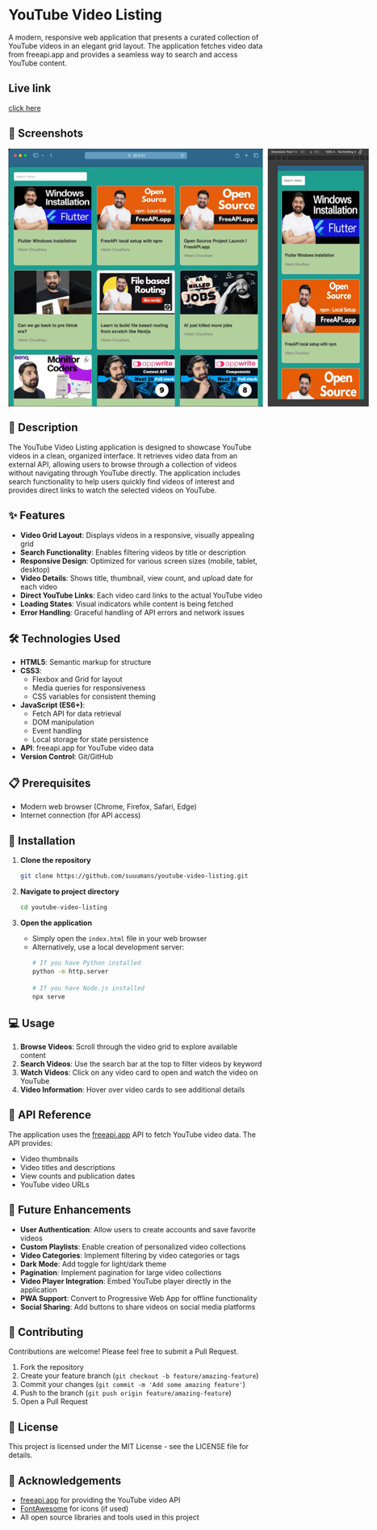 # YouTube Video Listing

A modern, responsive web application that presents a curated collection of YouTube videos in an elegant grid layout. The application fetches video data from freeapi.app and provides a seamless way to search and access YouTube content.

## Live link
[click here](https://suuumans.github.io/youtube-video-listing/)

## 📸 Screenshots

<div style="display: flex; gap: 10px;">
    <img src="image.png" width="600" alt="Desktop View">
    <img src="image-1.png" width="200" alt="Mobile View">
</div>

## 📝 Description

The YouTube Video Listing application is designed to showcase YouTube videos in a clean, organized interface. It retrieves video data from an external API, allowing users to browse through a collection of videos without navigating through YouTube directly. The application includes search functionality to help users quickly find videos of interest and provides direct links to watch the selected videos on YouTube.

## ✨ Features

- **Video Grid Layout**: Displays videos in a responsive, visually appealing grid
- **Search Functionality**: Enables filtering videos by title or description
- **Responsive Design**: Optimized for various screen sizes (mobile, tablet, desktop)
- **Video Details**: Shows title, thumbnail, view count, and upload date for each video
- **Direct YouTube Links**: Each video card links to the actual YouTube video
- **Loading States**: Visual indicators while content is being fetched
- **Error Handling**: Graceful handling of API errors and network issues

## 🛠️ Technologies Used

- **HTML5**: Semantic markup for structure
- **CSS3**: 
  - Flexbox and Grid for layout
  - Media queries for responsiveness
  - CSS variables for consistent theming
- **JavaScript (ES6+)**:
  - Fetch API for data retrieval
  - DOM manipulation
  - Event handling
  - Local storage for state persistence
- **API**: freeapi.app for YouTube video data
- **Version Control**: Git/GitHub

## 📋 Prerequisites

- Modern web browser (Chrome, Firefox, Safari, Edge)
- Internet connection (for API access)

## 🚀 Installation

1. **Clone the repository**
   ```bash
   git clone https://github.com/suuumans/youtube-video-listing.git
   ```

2. **Navigate to project directory**
   ```bash
   cd youtube-video-listing
   ```

3. **Open the application**
   - Simply open the `index.html` file in your web browser
   - Alternatively, use a local development server:
     ```bash
     # If you have Python installed
     python -m http.server
     
     # If you have Node.js installed
     npx serve
     ```

## 💻 Usage

1. **Browse Videos**: Scroll through the video grid to explore available content
2. **Search Videos**: Use the search bar at the top to filter videos by keyword
3. **Watch Videos**: Click on any video card to open and watch the video on YouTube
4. **Video Information**: Hover over video cards to see additional details

## 🧪 API Reference

The application uses the [freeapi.app](https://freeapi.app) API to fetch YouTube video data. The API provides:

- Video thumbnails
- Video titles and descriptions
- View counts and publication dates
- YouTube video URLs

## 🔮 Future Enhancements

- **User Authentication**: Allow users to create accounts and save favorite videos
- **Custom Playlists**: Enable creation of personalized video collections
- **Video Categories**: Implement filtering by video categories or tags
- **Dark Mode**: Add toggle for light/dark theme
- **Pagination**: Implement pagination for large video collections
- **Video Player Integration**: Embed YouTube player directly in the application
- **PWA Support**: Convert to Progressive Web App for offline functionality
- **Social Sharing**: Add buttons to share videos on social media platforms

## 🤝 Contributing

Contributions are welcome! Please feel free to submit a Pull Request.

1. Fork the repository
2. Create your feature branch (`git checkout -b feature/amazing-feature`)
3. Commit your changes (`git commit -m 'Add some amazing feature'`)
4. Push to the branch (`git push origin feature/amazing-feature`)
5. Open a Pull Request

## 📄 License

This project is licensed under the MIT License - see the LICENSE file for details.

## 👏 Acknowledgements

- [freeapi.app](https://freeapi.app) for providing the YouTube video API
- [FontAwesome](https://fontawesome.com) for icons (if used)
- All open source libraries and tools used in this project

